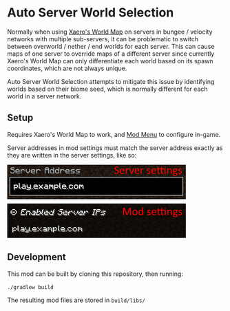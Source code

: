 # Auto Server World Selection

Normally when using [Xaero's World Map](https://legacy.curseforge.com/minecraft/mc-mods/xaeros-world-map) on servers in bungee / velocity networks with multiple sub-servers, it can be problematic to switch between overworld / nether / end worlds for each server. This can cause maps of one server to override maps of a different server since currently Xaero's World Map can only differentiate each world based on its spawn coordinates, which are not always unique.  

Auto Server World Selection attempts to mitigate this issue by identifying worlds based on their biome seed, which is normally different for each world in a server network.  

## Setup
Requires Xaero's World Map to work, and [Mod Menu](https://modrinth.com/mod/modmenu) to configure in-game.

Server addresses in mod settings must match the server address exactly as they are written in the server settings, like so:

![Server address must match](/images/server_address_setup.png)

## Development

This mod can be built by cloning this repository, then running:

```sh
./gradlew build
```

The resulting mod files are stored in `build/libs/`
